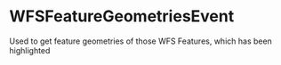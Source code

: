 # WFSFeatureGeometriesEvent

Used to get feature geometries of those WFS Features, which has been highlighted
